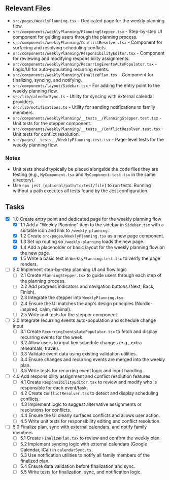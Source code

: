 ## Relevant Files

- `src/pages/WeeklyPlanning.tsx` - Dedicated page for the weekly planning flow.
- `src/components/weeklyPlanning/PlanningStepper.tsx` - Step-by-step UI component for guiding users through the planning process.
- `src/components/weeklyPlanning/ConflictResolver.tsx` - Component for surfacing and resolving scheduling conflicts.
- `src/components/weeklyPlanning/ResponsibilityEditor.tsx` - Component for reviewing and modifying responsibility assignments.
- `src/components/weeklyPlanning/RecurringEventsAutoPopulator.tsx` - Logic/UI for auto-populating recurring events.
- `src/components/weeklyPlanning/FinalizePlan.tsx` - Component for finalizing, syncing, and notifying.
- `src/components/layout/Sidebar.tsx` - For adding the entry point to the weekly planning flow.
- `src/lib/calendarSync.ts` - Utility for syncing with external calendar providers.
- `src/lib/notifications.ts` - Utility for sending notifications to family members.
- `src/components/weeklyPlanning/__tests__/PlanningStepper.test.tsx` - Unit tests for the stepper component.
- `src/components/weeklyPlanning/__tests__/ConflictResolver.test.tsx` - Unit tests for conflict resolution.
- `src/pages/__tests__/WeeklyPlanning.test.tsx` - Page-level tests for the weekly planning flow.

### Notes

- Unit tests should typically be placed alongside the code files they are testing (e.g., `MyComponent.tsx` and `MyComponent.test.tsx` in the same directory).
- Use `npx jest [optional/path/to/test/file]` to run tests. Running without a path executes all tests found by the Jest configuration.

## Tasks

- [x] 1.0 Create entry point and dedicated page for the weekly planning flow
  - [x] 1.1 Add a "Weekly Planning" item to the sidebar in `Sidebar.tsx` with a suitable icon and link to `/weekly-planning`.
  - [x] 1.2 Create `src/pages/WeeklyPlanning.tsx` as a new page component.
  - [x] 1.3 Set up routing so `/weekly-planning` loads the new page.
  - [x] 1.4 Add a placeholder or basic layout for the weekly planning flow on the new page.
  - [x] 1.5 Write a basic test in `WeeklyPlanning.test.tsx` to verify the page renders.
- [ ] 2.0 Implement step-by-step planning UI and flow logic
  - [ ] 2.1 Create `PlanningStepper.tsx` to guide users through each step of the planning process.
  - [ ] 2.2 Add progress indicators and navigation buttons (Next, Back, Finish).
  - [ ] 2.3 Integrate the stepper into `WeeklyPlanning.tsx`.
  - [ ] 2.4 Ensure the UI matches the app's design principles (Nordic-inspired, calm, minimal).
  - [ ] 2.5 Write unit tests for the stepper component.
- [ ] 3.0 Integrate recurring events auto-population and schedule change input
  - [ ] 3.1 Create `RecurringEventsAutoPopulator.tsx` to fetch and display recurring events for the week.
  - [ ] 3.2 Allow users to input key schedule changes (e.g., extra rehearsals, travel).
  - [ ] 3.3 Validate event data using existing validation utilities.
  - [ ] 3.4 Ensure changes and recurring events are merged into the weekly plan.
  - [ ] 3.5 Write tests for recurring event logic and input handling.
- [ ] 4.0 Add responsibility assignment and conflict resolution features
  - [ ] 4.1 Create `ResponsibilityEditor.tsx` to review and modify who is responsible for each event/task.
  - [ ] 4.2 Create `ConflictResolver.tsx` to detect and display scheduling conflicts.
  - [ ] 4.3 Implement logic to suggest alternative assignments or resolutions for conflicts.
  - [ ] 4.4 Ensure the UI clearly surfaces conflicts and allows user action.
  - [ ] 4.5 Write unit tests for responsibility editing and conflict resolution.
- [ ] 5.0 Finalize plan, sync with external calendars, and notify family members
  - [ ] 5.1 Create `FinalizePlan.tsx` to review and confirm the weekly plan.
  - [ ] 5.2 Implement syncing logic with external calendars (Google Calendar, iCal) in `calendarSync.ts`.
  - [ ] 5.3 Use notification utilities to notify all family members of the finalized plan.
  - [ ] 5.4 Ensure data validation before finalization and sync.
  - [ ] 5.5 Write tests for finalization, sync, and notification logic. 